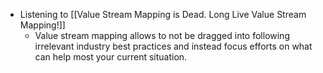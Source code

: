 - Listening to [[Value Stream Mapping is Dead. Long Live Value Stream Mapping!]]
	- Value stream mapping allows to not be dragged into following irrelevant industry best practices and instead focus efforts on what can help most your current situation.